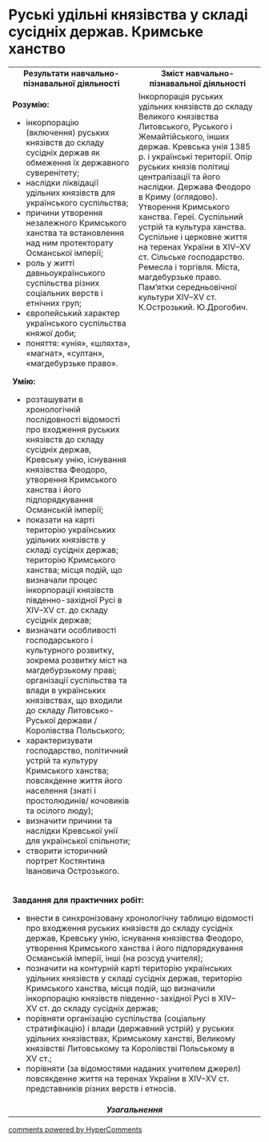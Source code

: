 <div id="hypercomments_widget" class="js-hypercomments-widget invisible"></div>

# Руські удільні князівства у складі сусідніх держав. Кримське ханство

<table>
<tr>
<td width="50%" align="center"><b>Результати навчально-пізнавальної діяльності</b></td> 
<td width="50%" align="center"><b>Зміст навчально-пізнавальної діяльності</b></td>
</tr>
<tr>
<td width="50%" style="vertical-align:top !important;">
<p><strong>Розумію:</strong></p>
<ul>
<li>інкорпорацію (включення) руських князівств до складу сусідніх держав як обмеження їх державного суверенітету;</li>
<li>наслідки ліквідації удільних князівств для українського суспільства;</li>
<li>причини утворення незалежного Кримського ханства та встановлення над ним протекторату Османської імперії;</li>
<li>роль у житті давньоукраїнського суспільства різних соціальних верств і етнічних груп;</li>
<li>європейський характер українського суспільства княжої доби;</li>
<li>поняття: &laquo;унія&raquo;, &laquo;шляхта&raquo;, &laquo;магнат&raquo;, &laquo;султан&raquo;, &laquo;магдебурзьке право&raquo;.</li>
</ul>
<p><strong>Умію:</strong></p>
<ul>
<li>розташувати в хронологічній послідовності відомості про входження руських князівств до складу сусідніх держав, Кревську унію, існування князівства Феодоро, утворення Кримського ханства і його підпорядкування Османській імперії;</li>
<li>показати на карті територію українських удільних князівств у складі сусідніх держав; територію Кримського ханства; місця подій, що визначали процес інкорпорації князівств південно-західної Русі в XІV&ndash;XV&nbsp;ст. до складу сусідніх держав;</li>
<li>визначати особливості господарського і культурного розвитку, зокрема розвитку міст на магдебурзькому праві; організації суспільства та влади в українських князівствах, що входили до складу Литовсько-Руської держави / Королівства Польського;</li>
<li>характеризувати господарство, політичний устрій та культуру Кримського ханства; повсякденне життя його населення (знаті і простолюдинів/ кочовиків та осілого люду);</li>
<li>визначити причини та наслідки Кревської унії для української спільноти;</li>
<li>створити історичний портрет Костянтина Івановича Острозького.&nbsp;</li>
</ul>
</td>
<td width="50%" style="vertical-align:top !important;">
Інкорпорація руських удільних князівств до складу Великого князівства Литовського, Руського і Жемайтійського, інших держав. Кревська унія 1385 р. і українські території. Опір руських князів політиці централізації та його наслідки. Держава Феодоро в Криму (оглядово). Утворення Кримського ханства. Гереї. Суспільний устрій та культура ханства. Суспільне і церковне життя на теренах України в XІV–XV ст. Сільське господарство. Ремесла і торгівля. Міста, магдебурзьке право. Пам’ятки середньовічної культури XІV–XV ст. К.Острозький. Ю.Дрогобич.
</td>
</tr>
<tr>
<td colspan="2">
<p><strong>Завдання для практичних робіт:</strong></p>
<ul>
<li>внести в синхронізовану хронологічну таблицю відомості про входження руських князівств до складу сусідніх держав, Кревську унію, існування князівства Феодоро, утворення Кримського ханства і його підпорядкування Османській імперії, інші (на розсуд учителя);</li>
<li>позначити на контурній карті територію українських удільних князівств у складі сусідніх держав, територію Кримського ханства, місця подій, що визначили інкорпорацію князівств південно-західної Русі в XІV&ndash;XV&nbsp;ст. до складу сусідніх держав;</li>
<li>порівняти організацію суспільства (соціальну стратифікацію) і влади (державний устрій) у руських удільних князівствах, Кримському ханстві, Великому князівстві Литовському та Королівстві Польському в XV&nbsp;ст.;</li>
<li>порівняти (за відомостями наданих учителем джерел) повсякденне життя на теренах України в XІV&ndash;XV&nbsp;ст. представників різних верств і етносів.</li>
</ul>
</td>
</tr>
<tr>
<td colspan="2" align="center"><b><i>Узагальнення</i></b></td>
</tr>
</table>

<div class="js-hypercomments-container">
<a href="http://hypercomments.com" class="hc-link" title="comments widget">comments powered by HyperComments</a>
</div>
